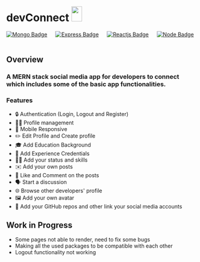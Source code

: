 # devConnect <img src="https://png.pngtree.com/png-vector/20190307/ourmid/pngtree-vector-programming-icon-png-image_757435.jpg" height="40px" width = "28px"/>

[![Mongo Badge](http://img.shields.io/badge/Database%20-MongoDB-darkgreen?style=for-the-badge&logo=mongodb)](https://www.mongodb.com/)
&emsp;
[![Express Badge](http://img.shields.io/badge/Server%20-Express-black?style=for-the-badge&logo=express)](https://expressjs.com/)
&emsp;
[![Reactjs Badge](http://img.shields.io/badge/Client%20-React-blue?style=for-the-badge&logo=react)](https://reactjs.org/)
&emsp;
[![Node Badge](http://img.shields.io/badge/Backend%20-Node-green?style=for-the-badge&logo=node.js)](https://nodejs.org/en/)
&emsp;


## Overview
### A MERN stack social media app for developers to connect which includes some of the basic app functionalities. 



### Features
* 🔒 Authentication (Login, Logout and Register)
* 👨‍💻 Profile management
* 📱 Mobile Responsive
* ✏️ Edit Profile and Create profile
* 🎓 Add Education Background
* 💼 Add Experience Credentials
* 🤹‍♂️ Add your status and skills
* ✉️ Add your own posts
* 💌 Like and Comment on the posts
* 🗣️ Start a discussion
* 🌐 Browse other developers' profile
* 🖼️ Add your own avatar
* 📧 Add your GitHub repos and other link your social media accounts


## Work in Progress
* Some pages not able to render, need to fix some bugs
* Making all the used packages to be compatible with each other
* Logout functionality not working

